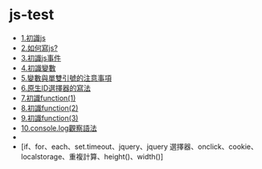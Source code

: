 js-test
=======
* [1.初識js](http://codepen.io/liao/pen/rpDFg)  
* [2.如何寫js?](http://codepen.io/liao/pen/DKqCk)  
* [3.初識js事件](http://codepen.io/liao/full/ArIyc) 
* [4.初識變數](http://codepen.io/liao/full/JedxF) 
* [5.變數與單雙引號的注意事項](http://codepen.io/liao/full/cgECh)
* [6.原生ID選擇器的寫法](http://codepen.io/liao/full/ownjB)
* [7.初識function(1)](http://codepen.io/liao/pen/gtsuH)
* [8.初識function(2)](http://codepen.io/liao/pen/gtsuH)
* [9.初識function(3)](http://codepen.io/liao/pen/hCfeo)
* [10.console.log觀察語法](http://codepen.io/liao/pen/eynDl)
* 
* [if、for、each、set.timeout、jquery、jquery 選擇器、onclick、cookie、localstorage、重複計算、height()、width()]
